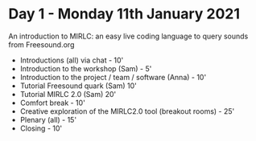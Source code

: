 
# Day 1 - Monday 11th January 2021

An introduction to MIRLC: an easy live coding language to query sounds from Freesound.org 

- Introductions (all) via chat - 10'
- Introduction to the workshop (Sam) - 5'
- Introduction to the project / team / software (Anna) - 10'
- Tutorial Freesound quark (Sam) 10'
- Tutorial MIRLC 2.0 (Sam) 20'
- Comfort break - 10'
- Creative exploration of the MIRLC2.0 tool (breakout rooms) - 25'
- Plenary (all) - 15'
- Closing - 10'




